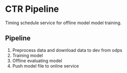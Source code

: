 # CTR Pipeline

Timing schedule service for offline model model training.

## Pipeline
1. Preprocess data and download data to dev from odps
2. Training model
3. Offline evaluating model
4. Push model file to online service




